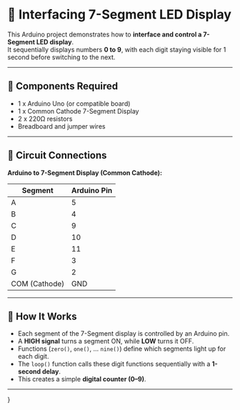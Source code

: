 # 🔢 Interfacing 7-Segment LED Display

This Arduino project demonstrates how to **interface and control a 7-Segment LED display**.  
It sequentially displays numbers **0 to 9**, with each digit staying visible for 1 second before switching to the next.

---

## 🔧 Components Required

- 1 x Arduino Uno (or compatible board)  
- 1 x Common Cathode 7-Segment Display  
- 2 x 220Ω resistors   
- Breadboard and jumper wires  

---

## 🔌 Circuit Connections

**Arduino to 7-Segment Display (Common Cathode):**

| Segment | Arduino Pin |
|---------|-------------|
| A       | 5           |
| B       | 4           |
| C       | 9           |
| D       | 10          |
| E       | 11          |
| F       | 3           |
| G       | 2           |
| COM (Cathode) | GND   |


---

## 🧠 How It Works

- Each segment of the 7-Segment display is controlled by an Arduino pin.  
- A **HIGH signal** turns a segment ON, while **LOW** turns it OFF.  
- Functions (`zero()`, `one()`, … `nine()`) define which segments light up for each digit.  
- The `loop()` function calls these digit functions sequentially with a **1-second delay**.  
- This creates a simple **digital counter (0–9)**.  

---

}

